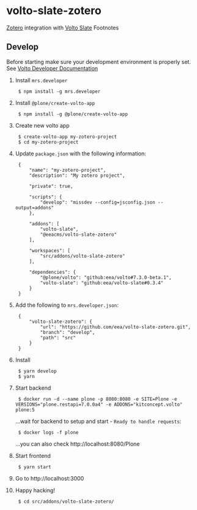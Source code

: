 # volto-slate-zotero

[Zotero](https://www.zotero.org/) integration with [Volto Slate](https://github.com/eea/volto-slate/tree/develop) Footnotes


## Develop

Before starting make sure your development environment is properly set. See [Volto Developer Documentation](https://docs.voltocms.com/getting-started/install/)

1. Install `mrs.developer`

        $ npm install -g mrs.developer

1. Install `@plone/create-volto-app`

        $ npm install -g @plone/create-volto-app

1. Create new volto app

        $ create-volto-app my-zotero-project
        $ cd my-zotero-project

1. Update `package.json` with the following information:

        {
            "name": "my-zotero-project",
            "description": "My zotero project",

            "private": true,

            "scripts": {
                "develop": "missdev --config=jsconfig.json --output=addons"
            },

            "addons": [
                "volto-slate",
                "@eeacms/volto-slate-zotero"
            ],

            "workspaces": [
                "src/addons/volto-slate-zotero"
            ],

            "dependencies": {
                "@plone/volto": "github:eea/volto#7.3.0-beta.1",
                "volto-slate": "github:eea/volto-slate#0.3.4"
            }
        }

1. Add the following to `mrs.developer.json`:

        {
            "volto-slate-zotero": {
                "url": "https://github.com/eea/volto-slate-zotero.git",
                "branch": "develop",
                "path": "src"
            }
        }

1. Install

        $ yarn develop
        $ yarn

1. Start backend

        $ docker run -d --name plone -p 8080:8080 -e SITE=Plone -e VERSIONS="plone.restapi=7.0.0a4" -e ADDONS="kitconcept.volto" plone:5

    ...wait for backend to setup and start - `Ready to handle requests`:

        $ docker logs -f plone

    ...you can also check http://localhost:8080/Plone

1. Start frontend

        $ yarn start

1. Go to http://localhost:3000

1. Happy hacking!

        $ cd src/addons/volto-slate-zotero/
